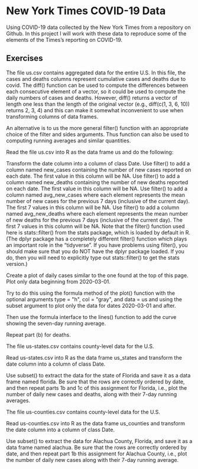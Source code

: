 # New York Times COVID-19 Data
Using COVID-19 data collected by the New York Times from a repository on Github. In this project I will work with these data to reproduce some of the elements of the Times’s reporting on COVID-19.

## Exercises
The file us.csv contains aggregated data for the entire U.S. In this file, the cases and deaths columns represent cumulative cases and deaths due to covid. The diff() function can be used to compute the differences between each consecutive element of a vector, so it could be used to compute the daily numbers of cases and deaths. However, diff() returns a vector of length one less than the length of the original vector (e.g., diff(c(1, 3, 6, 10)) returns 2, 3, 4) and this can make it somewhat inconvenient to use when transforming columns of data frames.

An alternative is to us the more general filter() function with an appropriate choice of the filter and sides arguments. Thus function can also be used to computing running averages and similar quantities.

Read the file us.csv into R as the data frame us and do the following:

Transform the date column into a column of class Date.
Use filter() to add a column named new_cases containing the number of new cases reported on each date. The first value in this column will be NA.
Use filter() to add a column named new_deaths containing the number of new deaths reported on each date. The first value in this column will be NA.
Use filter() to add a column named avg_new_cases where each element represents the mean number of new cases for the previous 7 days (inclusive of the current day). The first 7 values in this column will be NA.
Use filter() to add a column named avg_new_deaths where each element represents the mean number of new deaths for the previous 7 days (inclusive of the current day). The first 7 values in this column will be NA.
Note that the filter() function used here is stats::filter() from the stats package, which is loaded by default in R. (The dplyr package has a completely different filter() function which plays an important role in the “tidyverse”. If you have problems using filter(), you should make sure that you do NOT have the dplyr package loaded. If you do, then you will need to explicitly type out stats::filter() to get the stats version.)

Create a plot of daily cases similar to the one found at the top of this page. Plot only data beginning from 2020-03-01. 

Try to do this using the formula method of the plot() function with the optional arguments type = "h", col = "gray", and data = us and using the subset argument to plot only the data for dates 2020-03-01 and after. 

Then use the formula interface to the lines() function to add the curve showing the seven-day running average. 

Repeat part (b) for deaths.

The file us-states.csv contains county-level data for the U.S.

Read us-states.csv into R as the data frame us_states and transform the date column into a column of class Date.

Use subset() to extract the data for the state of Florida and save it as a data frame named florida. Be sure that the rows are correctly ordered by date, and then repeat parts 1b and 1c of this assignment for Florida, i.e., plot the number of daily new cases and deaths, along with their 7-day running averages.

The file us-counties.csv contains county-level data for the U.S.

Read us-counties.csv into R as the data frame us_counties and transform the date column into a column of class Date.

Use subset() to extract the data for Alachua County, Florida, and save it as a data frame named alachua. Be sure that the rows are correctly ordered by date, and then repeat part 1b this assignment for Alachua County, i.e., plot the number of daily new cases along with their 7-day running average.
